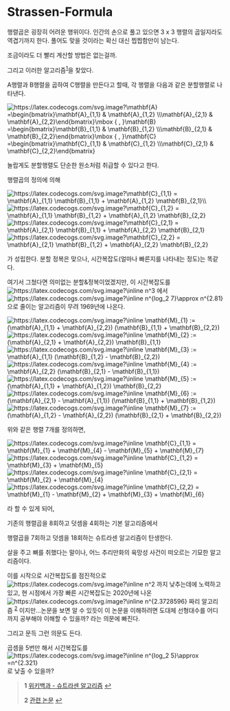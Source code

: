 # Strassen-Formula

행렬곱은 굉장히 어려운 행위이다. 인간의 손으로 풀고 있으면 3 x 3 행렬의 곱일지라도 역겹기까지 한다. 풀어도 맞을 것이라는 확신 대신 찝찝함만이 남는다.

조금이라도 더 빨리 계산할 방법은 없는걸까. 


그리고 이러한 알고리즘<sup id="a1">[1](#footnote1)</sup>을 찾았다.

A행렬과 B행렬을 곱하여 C행렬을 만든다고 할때, 각 행렬을 다음과 같은 분할행렬로 나타낸다.

<img src="https://latex.codecogs.com/svg.image?\mathbf{A}&space;=\begin{bmatrix}\mathbf{A}_{1,1}&space;&&space;\mathbf{A}_{1,2}&space;\\\mathbf{A}_{2,1}&space;&&space;\mathbf{A}_{2,2}\end{bmatrix}\mbox&space;{&space;,&space;}\mathbf{B}&space;=\begin{bmatrix}\mathbf{B}_{1,1}&space;&&space;\mathbf{B}_{1,2}&space;\\\mathbf{B}_{2,1}&space;&&space;\mathbf{B}_{2,2}\end{bmatrix}\mbox&space;{&space;,&space;}\mathbf{C}&space;=\begin{bmatrix}\mathbf{C}_{1,1}&space;&&space;\mathbf{C}_{1,2}&space;\\\mathbf{C}_{2,1}&space;&&space;\mathbf{C}_{2,2}\end{bmatrix}" title="https://latex.codecogs.com/svg.image?\mathbf{A} =\begin{bmatrix}\mathbf{A}_{1,1} & \mathbf{A}_{1,2} \\\mathbf{A}_{2,1} & \mathbf{A}_{2,2}\end{bmatrix}\mbox { , }\mathbf{B} =\begin{bmatrix}\mathbf{B}_{1,1} & \mathbf{B}_{1,2} \\\mathbf{B}_{2,1} & \mathbf{B}_{2,2}\end{bmatrix}\mbox { , }\mathbf{C} =\begin{bmatrix}\mathbf{C}_{1,1} & \mathbf{C}_{1,2} \\\mathbf{C}_{2,1} & \mathbf{C}_{2,2}\end{bmatrix}" />

놀랍게도 분할행렬도 단순한 원소처럼 취급할 수 있다고 한다.

행렬곱의 정의에 의해

<img src="https://latex.codecogs.com/svg.image?\mathbf{C}_{1,1}&space;=&space;\mathbf{A}_{1,1}&space;\mathbf{B}_{1,1}&space;&plus;&space;\mathbf{A}_{1,2}&space;\mathbf{B}_{2,1}\\" title="https://latex.codecogs.com/svg.image?\mathbf{C}_{1,1} = \mathbf{A}_{1,1} \mathbf{B}_{1,1} + \mathbf{A}_{1,2} \mathbf{B}_{2,1}\\" />
<img src="https://latex.codecogs.com/svg.image?\mathbf{C}_{1,2}&space;=&space;\mathbf{A}_{1,1}&space;\mathbf{B}_{1,2}&space;&plus;&space;\mathbf{A}_{1,2}&space;\mathbf{B}_{2,2}&space;" title="https://latex.codecogs.com/svg.image?\mathbf{C}_{1,2} = \mathbf{A}_{1,1} \mathbf{B}_{1,2} + \mathbf{A}_{1,2} \mathbf{B}_{2,2} " />
<img src="https://latex.codecogs.com/svg.image?\mathbf{C}_{2,1}&space;=&space;\mathbf{A}_{2,1}&space;\mathbf{B}_{1,1}&space;&plus;&space;\mathbf{A}_{2,2}&space;\mathbf{B}_{2,1}&space;" title="https://latex.codecogs.com/svg.image?\mathbf{C}_{2,1} = \mathbf{A}_{2,1} \mathbf{B}_{1,1} + \mathbf{A}_{2,2} \mathbf{B}_{2,1} " />
<img src="https://latex.codecogs.com/svg.image?\mathbf{C}_{2,2}&space;=&space;\mathbf{A}_{2,1}&space;\mathbf{B}_{1,2}&space;&plus;&space;\mathbf{A}_{2,2}&space;\mathbf{B}_{2,2}&space;" title="https://latex.codecogs.com/svg.image?\mathbf{C}_{2,2} = \mathbf{A}_{2,1} \mathbf{B}_{1,2} + \mathbf{A}_{2,2} \mathbf{B}_{2,2} " />

가 성립한다. 분할 정복은 맞으나, 시간복잡도(얼마나 빠른지를 나타내는 정도)는 똑같다.

여기서 그쳤다면 의미없는 분할&정복이었겠지만, 이 시간복잡도를 <img src="https://latex.codecogs.com/svg.image?\inline&space;n^3" title="https://latex.codecogs.com/svg.image?\inline n^3" /> 에서 <img src="https://latex.codecogs.com/svg.image?\inline&space;n^{log_2&space;7}\approx&space;n^{2.81}" title="https://latex.codecogs.com/svg.image?\inline n^{log_2 7}\approx n^{2.81}" /> 으로 줄이는 알고리즘이 무려 1969년에 나온다.

<img src="https://latex.codecogs.com/svg.image?\inline&space;\mathbf{M}_{1}&space;:=&space;(\mathbf{A}_{1,1}&space;&plus;&space;\mathbf{A}_{2,2})&space;(\mathbf{B}_{1,1}&space;&plus;&space;\mathbf{B}_{2,2})" title="https://latex.codecogs.com/svg.image?\inline \mathbf{M}_{1} := (\mathbf{A}_{1,1} + \mathbf{A}_{2,2}) (\mathbf{B}_{1,1} + \mathbf{B}_{2,2})" />
<img src="https://latex.codecogs.com/svg.image?\inline&space;\mathbf{M}_{2}&space;:=&space;(\mathbf{A}_{2,1}&space;&plus;&space;\mathbf{A}_{2,2})&space;\mathbf{B}_{1,1}" title="https://latex.codecogs.com/svg.image?\inline \mathbf{M}_{2} := (\mathbf{A}_{2,1} + \mathbf{A}_{2,2}) \mathbf{B}_{1,1}" />
<img src="https://latex.codecogs.com/svg.image?\inline&space;\mathbf{M}_{3}&space;:=&space;\mathbf{A}_{1,1}&space;(\mathbf{B}_{1,2}&space;-&space;\mathbf{B}_{2,2})" title="https://latex.codecogs.com/svg.image?\inline \mathbf{M}_{3} := \mathbf{A}_{1,1} (\mathbf{B}_{1,2} - \mathbf{B}_{2,2})" />
<img src="https://latex.codecogs.com/svg.image?\inline&space;\mathbf{M}_{4}&space;:=&space;\mathbf{A}_{2,2}&space;(\mathbf{B}_{2,1}&space;-&space;\mathbf{B}_{1,1})" title="https://latex.codecogs.com/svg.image?\inline \mathbf{M}_{4} := \mathbf{A}_{2,2} (\mathbf{B}_{2,1} - \mathbf{B}_{1,1})" />
<img src="https://latex.codecogs.com/svg.image?\inline&space;\mathbf{M}_{5}&space;:=&space;(\mathbf{A}_{1,1}&space;&plus;&space;\mathbf{A}_{1,2})&space;\mathbf{B}_{2,2}" title="https://latex.codecogs.com/svg.image?\inline \mathbf{M}_{5} := (\mathbf{A}_{1,1} + \mathbf{A}_{1,2}) \mathbf{B}_{2,2}" />
<img src="https://latex.codecogs.com/svg.image?\inline&space;\mathbf{M}_{6}&space;:=&space;(\mathbf{A}_{2,1}&space;-&space;\mathbf{A}_{1,1})&space;(\mathbf{B}_{1,1}&space;&plus;&space;\mathbf{B}_{1,2})" title="https://latex.codecogs.com/svg.image?\inline \mathbf{M}_{6} := (\mathbf{A}_{2,1} - \mathbf{A}_{1,1}) (\mathbf{B}_{1,1} + \mathbf{B}_{1,2})" />
<img src="https://latex.codecogs.com/svg.image?\inline&space;\mathbf{M}_{7}&space;:=&space;(\mathbf{A}_{1,2}&space;-&space;\mathbf{A}_{2,2})&space;(\mathbf{B}_{2,1}&space;&plus;&space;\mathbf{B}_{2,2})" title="https://latex.codecogs.com/svg.image?\inline \mathbf{M}_{7} := (\mathbf{A}_{1,2} - \mathbf{A}_{2,2}) (\mathbf{B}_{2,1} + \mathbf{B}_{2,2})" />

위와 같은 행렬 7개를 정의하면,

<img src="https://latex.codecogs.com/svg.image?\inline&space;\mathbf{C}_{1,1}&space;=&space;\mathbf{M}_{1}&space;&plus;&space;\mathbf{M}_{4}&space;-&space;\mathbf{M}_{5}&space;&plus;&space;\mathbf{M}_{7}" title="https://latex.codecogs.com/svg.image?\inline \mathbf{C}_{1,1} = \mathbf{M}_{1} + \mathbf{M}_{4} - \mathbf{M}_{5} + \mathbf{M}_{7}" />
<img src="https://latex.codecogs.com/svg.image?\inline&space;\mathbf{C}_{1,2}&space;=&space;\mathbf{M}_{3}&space;&plus;&space;\mathbf{M}_{5}" title="https://latex.codecogs.com/svg.image?\inline \mathbf{C}_{1,2} = \mathbf{M}_{3} + \mathbf{M}_{5}" />
<img src="https://latex.codecogs.com/svg.image?\inline&space;\mathbf{C}_{2,1}&space;=&space;\mathbf{M}_{2}&space;&plus;&space;\mathbf{M}_{4}" title="https://latex.codecogs.com/svg.image?\inline \mathbf{C}_{2,1} = \mathbf{M}_{2} + \mathbf{M}_{4}" />
<img src="https://latex.codecogs.com/svg.image?\inline&space;\mathbf{C}_{2,2}&space;=&space;\mathbf{M}_{1}&space;-&space;\mathbf{M}_{2}&space;&plus;&space;\mathbf{M}_{3}&space;&plus;&space;\mathbf{M}_{6}" title="https://latex.codecogs.com/svg.image?\inline \mathbf{C}_{2,2} = \mathbf{M}_{1} - \mathbf{M}_{2} + \mathbf{M}_{3} + \mathbf{M}_{6}" />

라 할 수 있게 되어,

기존의 행렬곱을 8회하고 덧셈을 4회하는 기본 알고리즘에서

행렬곱을 7회하고 덧셈을 18회하는 슈트라센 알고리즘이 탄생한다.

살을 주고 뼈를 취했다는 말이나, 어느 추리만화의 육망성 사건이 떠오르는 기묘한 알고리즘이다.



이를 시작으로 시간복잡도를 점진적으로 <img src="https://latex.codecogs.com/svg.image?\inline&space;n^2" title="https://latex.codecogs.com/svg.image?\inline n^2" /> 까지 낮추는데에 노력하고 있고, 현 시점에서 가장 빠른 시간복잡도는 2020년에 나온 <img src="https://latex.codecogs.com/svg.image?\inline&space;n^{2.3728596}" title="https://latex.codecogs.com/svg.image?\inline n^{2.3728596}" /> 짜리 알고리즘 <sup id="a2">[2](#footnote2)</sup> 이지만...논문을 보면 알 수 있듯이 이 논문을 이해하려면 도대체 선형대수를 어디까지 공부해야 이해할 수 있을까? 라는 의문에 빠진다.

그리고 문득 그런 의문도 든다.

곱셈을 5번만 해서 시간복잡도를 <img src="https://latex.codecogs.com/svg.image?\inline&space;n^{log_2&space;5}\approx&space;=n^{2.321}" title="https://latex.codecogs.com/svg.image?\inline n^{log_2 5}\approx =n^{2.321}" />로 낮출 수 있을까?



><b id="footnote1">1</b> [위키백과 - 슈트라센 알고리즘](https://ko.wikipedia.org/wiki/%EC%8A%88%ED%8A%B8%EB%9D%BC%EC%84%BC_%EC%95%8C%EA%B3%A0%EB%A6%AC%EC%A6%98) [↩](#a1)
>
><b id="footnote2">2</b> [관련 논문](https://arxiv.org/pdf/2010.05846.pdf) [↩](#a2)
